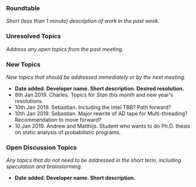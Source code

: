 ### Roundtable
_Short (less than 1 minute) description of work in the past week._

### Unresolved Topics
_Address any open topics from the past meeting._

### New Topics
_New topics that should be addressed immediately or by the next
meeting._

* __Date added. Developer name.  Short description.  Desired resolution.__
* 8th Jan 2019. Charles. Topics for _Stan this month_ and new year's resolutions.
* 10th Jan 2019. Sebastian. Including the Intel TBB? Path forward?
* 10th Jan 2019. Sebastian. Major rewrite of AD tape for Multi-threading? Recommendation to move forward?
* 10 Jan 2019. Andrew and Matthijs.  Student who wants to do Ph.D. thesis on static analysis of probabilistic programs.

### Open Discussion Topics

_Any topics that do not need to be addressed in the short term,
including speculation and brainstorming._

* __Date added. Developer name.  Short description.__